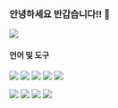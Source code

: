 ### 안녕하세요 반갑습니다!! 👋

<!--
**dufwn1234/dufwn1234** is a ✨ _special_ ✨ repository because its `README.md` (this file) appears on your GitHub profile.

Here are some ideas to get you started:

- 🔭 I’m currently working on ...
- 🌱 I’m currently learning ...
- 👯 I’m looking to collaborate on ...
- 🤔 I’m looking for help with ...
- 💬 Ask me about ...
- 📫 How to reach me: ...
- 😄 Pronouns: ...
- ⚡ Fun fact: ...
-->
<a href="https://fog-centaur-526.notion.site/3b7bee4dbab340e3931c01292b6d18d5?pvs=4">
 <img src="https://img.shields.io/badge/portfolio-000000?style=flat&logo=notion&logoColor=white"/>
</a>

#### 언어 및 도구
<img src="https://img.shields.io/badge/python-3776AB?style=flat&logo=python&logoColor=white"/> <img src="https://img.shields.io/badge/rstudio-75AADB?style=flat&logo=rstudio&logoColor=white"/> <img src="https://img.shields.io/badge/django-092E20?style=flat&logo=django&logoColor=white"/> <img src="https://img.shields.io/badge/amazon aws-232F3E?style=flat&logo=amazonaws&logoColor=white"/> <img src="https://img.shields.io/badge/mysql-4479A1?style=flat&logo=mysql&logoColor=white"/>

<img src="https://img.shields.io/badge/tensorflow-FF6F00?style=flat&logo=tensorflow&logoColor=white"/> <img src="https://img.shields.io/badge/mlflow-0194E2?style=flat&logo=mlflow&logoColor=white"/> <img src="https://img.shields.io/badge/pandas-150458?style=flat&logo=pandas&logoColor=white"/> <img src="https://img.shields.io/badge/scikitlearn-F7931E?style=flat&logo=scikitlearn&logoColor=white"/>
